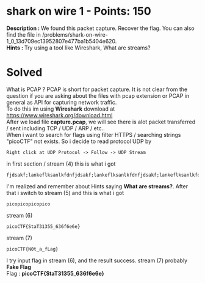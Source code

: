 # shark on wire 1 - Points: 150
<b>Description : </b>We found this packet capture. Recover the flag. You can also find the file in /problems/shark-on-wire-1_0_13d709ec13952807e477ba1b5404e620.<br>
<b>Hints : </b>Try using a tool like Wireshark, What are streams?
# Solved
What is PCAP ? PCAP is short for packet capture. It is not clear from the question if you are asking about the files with pcap extension or PCAP in general as API for capturing network traffic.<br>
To do this im using <b>Wireshark</b> download at https://www.wireshark.org/download.html<br>
After we load file <b>capture.pcap</b>, we will see there is alot packet transferred / sent including TCP / UDP / ARP / etc..<br>
When i want to search for flags using filter HTTPS / searching strings "picoCTF" not exists. So i decide to read protocol UDP by
```
Right click at UDP Protocol -> Follow -> UDP Stream
```
in first section / stream (4) this is what i got
```
fjdsakf;lankeflksanlkfdnfjdsakf;lankeflksanlkfdnfjdsakf;lankeflksanlkfdnfjdsakf;lankeflksanlkfdnfjdsakf;lankeflksanlkfdnfjdsakf;lankeflksanlkfdnfjdsakf;lankeflksanlkfdnfjdsakf;lankeflksanlkfdnfjdsakf;lankeflksanlkfdnfjdsakf;lankeflksanlkfdnbbbbbbbbbbbbbbbbbbbbbbbbbbbbbbbbbbbbbbbbbbbbbbbbbbbbbbbbbbbbbbbbbbbbbbbbbbbbbbbbbbbbbbbbbbbbbbbbbbbbfjdsakf;lankeflksanlkfdnfjdsakf;lankeflksanlkfdnfjdsakf;lankeflksanlkfdnfjdsakf;lankeflksanlkfdnfjdsakf;lankeflksanlkfdnfjdsakf;lankeflksanlkfdnfjdsakf;lankeflksanlkfdnfjdsakf;lankeflksanlkfdnfjdsakf;lankeflksanlkfdnfjdsakf;lankeflksanlkfdnfjdsakf;lankeflksanlkfdnfjdsakf;lankeflksanlkfdnfjdsakf;lankeflksanlkfdnfjdsakf;lankeflksanlkfdnfjdsakf;lankeflksanlkfdnfjdsakf;lankeflksanlkfdnfjdsakf;lankeflksanlkfdnfjdsakf;lankeflksanlkfdnfjdsakf;lankeflksanlkfdnfjdsakf;lankeflksanlkfdnfjdsakf;lankeflksanlkfdnfjdsakf;lankeflksanlkfdnfjdsakf;lankeflksanlkfdnfjdsakf;lankeflksanlkfdnfjdsakf;lankeflksanlkfdn
```
I'm realized and remember about Hints saying <b>What are streams?</b>. After that i switch to stream (5) and this is what i got
```
picopicopicopico
```
stream (6)
```
picoCTF{StaT31355_636f6e6e}
```
stream (7)
```
picoCTF{N0t_a_fLag}
```
I try input flag in stream (6), and the result success. stream (7) probably <b>Fake Flag</b><br>
Flag : <b>picoCTF{StaT31355_636f6e6e}</b>
